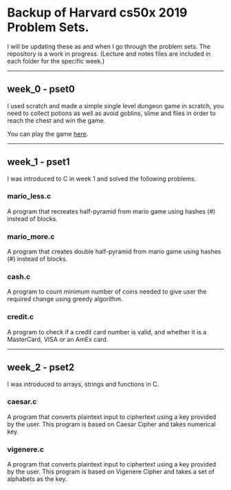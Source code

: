 # Backup of Harvard cs50x 2019 Problem Sets.

I will be updating these as and when I go through the problem sets. The repository is a work in progress. (Lecture and notes files are included in each folder for the specific week.)

---

## week_0 - pset0

I used scratch and made a simple single level dungeon game in scratch, you need to collect potions as well as avoid goblins, slime and flies in order to reach the chest and win the game.

You can play the game [here](https://scratch.mit.edu/projects/317471408/).

---

## week_1 - pset1
I was introduced to C in week 1 and solved the following problems.

### mario_less.c
A program that recreates half-pyramid from mario game using hashes (#) instead of blocks.

### mario_more.c
A program that creates double half-pyramid from mario game using hashes (#) instead of blocks.

### cash.c
A program to count minimum number of coins needed to give user the required change using greedy algorithm.

### credit.c
A program to check if a credit card number is valid, and whether it is a MasterCard, VISA or an AmEx card.

---

## week_2 - pset2
I was introduced to arrays, strings and functions in C.

### caesar.c
A program that converts plaintext input to ciphertext using a key provided by the user. This program is based on Caesar Cipher and takes numerical key.

### vigenere.c
A program that converts plaintext input to ciphertext using a key provided by the user. This program is based on Vigenere Cipher and takes a set of alphabets as the key.
